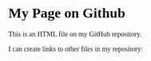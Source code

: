 
<html> 
  <head>
    <title> Simple GitHub Page</title>


<style>
  body {2B1700; background-color: F5FDC; font-family: tahoma, verdana;}
</style>
</head>


<body>
  <h1>My Page on Github</h1>
<p>This is an HTML file on my GitHub repository.</p>
<p> I can create links to other files in my repository: <a href ="myhtml.html>link to html.html</a><p>

</body>

</html>
